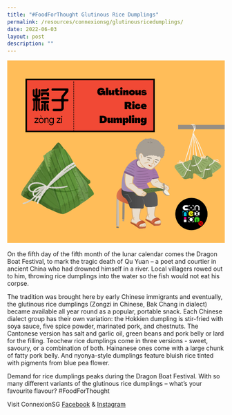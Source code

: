 ```yaml
---
title: "#FoodForThought Glutinous Rice Dumplings"
permalink: /resources/connexionsg/glutinousricedumplings/
date: 2022-06-03
layout: post
description: ""
---
```

![](/images/connexionsg/2022/rice%20dumpling.png)

On the fifth day of the fifth month of the lunar calendar comes the Dragon Boat Festival, to mark the tragic death of Qu Yuan – a poet and courtier in ancient China who had drowned himself in a river. Local villagers rowed out to him, throwing rice dumplings into the water so the fish would not eat his corpse.

The tradition was brought here by early Chinese immigrants and eventually, the glutinous rice dumplings (Zongzi in Chinese, Bak Chang in dialect) became available all year round as a popular, portable snack. Each Chinese dialect group has their own variation: the Hokkien dumpling is stir-fried with soya sauce, five spice powder, marinated pork, and chestnuts. The Cantonese version has salt and garlic oil, green beans and pork belly or lard for the filling. Teochew rice dumplings come in three versions - sweet, savoury, or a combination of both. Hainanese ones come with a large chunk of fatty pork belly. And nyonya-style dumplings feature bluish rice tinted with pigments from blue pea flower.

Demand for rice dumplings peaks during the Dragon Boat Festival. With so many different variants of the glutinous rice dumplings – what’s your favourite flavour? #FoodForThought


Visit ConnexionSG [Facebook](https://www.facebook.com/ConnexionSG) & [Instagram](https://www.instagram.com/connexionsg/)





